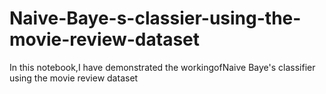 # Naive-Baye-s-classier-using-the-movie-review-dataset
In this notebook,I have demonstrated the workingofNaive Baye's classifier using the movie review dataset
